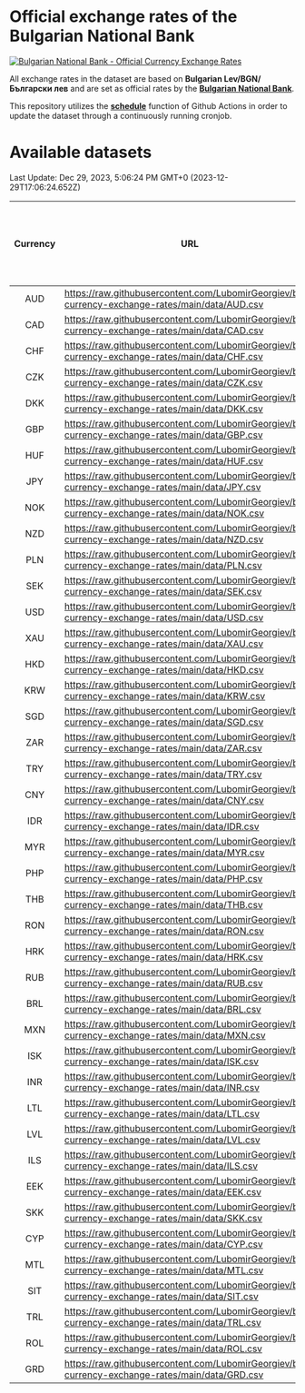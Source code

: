 # Official exchange rates of the Bulgarian National Bank

[![Bulgarian National Bank - Official Currency Exchange Rates](https://github.com/LubomirGeorgiev/bnb-currency-exchange-rates/actions/workflows/update-rates.yml/badge.svg?branch=main)](https://github.com/LubomirGeorgiev/bnb-currency-exchange-rates/actions/workflows/update-rates.yml)

All exchange rates in the dataset are based on **Bulgarian Lev/BGN/Български лев** and are set as official rates by the [**Bulgarian National Bank**](https://www.bnb.bg/Statistics/StExternalSector/StExchangeRates/StERForeignCurrencies/index.htm?toLang=_EN).

This repository utilizes the [**schedule**](https://docs.github.com/en/actions/reference/events-that-trigger-workflows) function of Github Actions in order to update the dataset through a continuously running cronjob.

# Available datasets

<!-- START LINKS (DO NOT EVER FU*ING DELETE THIS COMMENT FOR THE LOVE OF YOUR LIFE!!! IF YOU ARE CURIOS HOW IT WORKS, YOU CAN HAVE A LOOK AT ./src/updateReadme.ts) -->

Last Update: Dec 29, 2023, 5:06:24 PM GMT+0 (2023-12-29T17:06:24.652Z)

| Currency | URL                                                                                             | Number of records | Number of missing days that were filled in |
| :------: | ----------------------------------------------------------------------------------------------- | :---------------: | :----------------------------------------: |
|   AUD    | https://raw.githubusercontent.com/LubomirGeorgiev/bnb-currency-exchange-rates/main/data/AUD.csv |       8727        |                    2700                    |
|   CAD    | https://raw.githubusercontent.com/LubomirGeorgiev/bnb-currency-exchange-rates/main/data/CAD.csv |       8727        |                    2700                    |
|   CHF    | https://raw.githubusercontent.com/LubomirGeorgiev/bnb-currency-exchange-rates/main/data/CHF.csv |       8727        |                    2700                    |
|   CZK    | https://raw.githubusercontent.com/LubomirGeorgiev/bnb-currency-exchange-rates/main/data/CZK.csv |       8727        |                    2700                    |
|   DKK    | https://raw.githubusercontent.com/LubomirGeorgiev/bnb-currency-exchange-rates/main/data/DKK.csv |       8727        |                    2700                    |
|   GBP    | https://raw.githubusercontent.com/LubomirGeorgiev/bnb-currency-exchange-rates/main/data/GBP.csv |       8727        |                    2700                    |
|   HUF    | https://raw.githubusercontent.com/LubomirGeorgiev/bnb-currency-exchange-rates/main/data/HUF.csv |       8727        |                    2700                    |
|   JPY    | https://raw.githubusercontent.com/LubomirGeorgiev/bnb-currency-exchange-rates/main/data/JPY.csv |       8727        |                    2700                    |
|   NOK    | https://raw.githubusercontent.com/LubomirGeorgiev/bnb-currency-exchange-rates/main/data/NOK.csv |       8727        |                    2700                    |
|   NZD    | https://raw.githubusercontent.com/LubomirGeorgiev/bnb-currency-exchange-rates/main/data/NZD.csv |       8727        |                    2700                    |
|   PLN    | https://raw.githubusercontent.com/LubomirGeorgiev/bnb-currency-exchange-rates/main/data/PLN.csv |       8727        |                    2700                    |
|   SEK    | https://raw.githubusercontent.com/LubomirGeorgiev/bnb-currency-exchange-rates/main/data/SEK.csv |       8727        |                    2700                    |
|   USD    | https://raw.githubusercontent.com/LubomirGeorgiev/bnb-currency-exchange-rates/main/data/USD.csv |       8727        |                    2700                    |
|   XAU    | https://raw.githubusercontent.com/LubomirGeorgiev/bnb-currency-exchange-rates/main/data/XAU.csv |       8727        |                    2702                    |
|   HKD    | https://raw.githubusercontent.com/LubomirGeorgiev/bnb-currency-exchange-rates/main/data/HKD.csv |       8425        |                    2609                    |
|   KRW    | https://raw.githubusercontent.com/LubomirGeorgiev/bnb-currency-exchange-rates/main/data/KRW.csv |       8425        |                    2609                    |
|   SGD    | https://raw.githubusercontent.com/LubomirGeorgiev/bnb-currency-exchange-rates/main/data/SGD.csv |       8425        |                    2609                    |
|   ZAR    | https://raw.githubusercontent.com/LubomirGeorgiev/bnb-currency-exchange-rates/main/data/ZAR.csv |       8425        |                    2609                    |
|   TRY    | https://raw.githubusercontent.com/LubomirGeorgiev/bnb-currency-exchange-rates/main/data/TRY.csv |       6908        |                    2140                    |
|   CNY    | https://raw.githubusercontent.com/LubomirGeorgiev/bnb-currency-exchange-rates/main/data/CNY.csv |       6788        |                    2104                    |
|   IDR    | https://raw.githubusercontent.com/LubomirGeorgiev/bnb-currency-exchange-rates/main/data/IDR.csv |       6788        |                    2104                    |
|   MYR    | https://raw.githubusercontent.com/LubomirGeorgiev/bnb-currency-exchange-rates/main/data/MYR.csv |       6788        |                    2104                    |
|   PHP    | https://raw.githubusercontent.com/LubomirGeorgiev/bnb-currency-exchange-rates/main/data/PHP.csv |       6788        |                    2104                    |
|   THB    | https://raw.githubusercontent.com/LubomirGeorgiev/bnb-currency-exchange-rates/main/data/THB.csv |       6788        |                    2104                    |
|   RON    | https://raw.githubusercontent.com/LubomirGeorgiev/bnb-currency-exchange-rates/main/data/RON.csv |       6729        |                    2086                    |
|   HRK    | https://raw.githubusercontent.com/LubomirGeorgiev/bnb-currency-exchange-rates/main/data/HRK.csv |       6424        |                    1988                    |
|   RUB    | https://raw.githubusercontent.com/LubomirGeorgiev/bnb-currency-exchange-rates/main/data/RUB.csv |       6122        |                    1893                    |
|   BRL    | https://raw.githubusercontent.com/LubomirGeorgiev/bnb-currency-exchange-rates/main/data/BRL.csv |       5816        |                    1805                    |
|   MXN    | https://raw.githubusercontent.com/LubomirGeorgiev/bnb-currency-exchange-rates/main/data/MXN.csv |       5816        |                    1805                    |
|   ISK    | https://raw.githubusercontent.com/LubomirGeorgiev/bnb-currency-exchange-rates/main/data/ISK.csv |       5727        |                    1778                    |
|   INR    | https://raw.githubusercontent.com/LubomirGeorgiev/bnb-currency-exchange-rates/main/data/INR.csv |       5451        |                    1693                    |
|   LTL    | https://raw.githubusercontent.com/LubomirGeorgiev/bnb-currency-exchange-rates/main/data/LTL.csv |       5154        |                    1583                    |
|   LVL    | https://raw.githubusercontent.com/LubomirGeorgiev/bnb-currency-exchange-rates/main/data/LVL.csv |       4789        |                    1469                    |
|   ILS    | https://raw.githubusercontent.com/LubomirGeorgiev/bnb-currency-exchange-rates/main/data/ILS.csv |       4725        |                    1472                    |
|   EEK    | https://raw.githubusercontent.com/LubomirGeorgiev/bnb-currency-exchange-rates/main/data/EEK.csv |       3999        |                    1225                    |
|   SKK    | https://raw.githubusercontent.com/LubomirGeorgiev/bnb-currency-exchange-rates/main/data/SKK.csv |       2969        |                    911                     |
|   CYP    | https://raw.githubusercontent.com/LubomirGeorgiev/bnb-currency-exchange-rates/main/data/CYP.csv |       2907        |                    891                     |
|   MTL    | https://raw.githubusercontent.com/LubomirGeorgiev/bnb-currency-exchange-rates/main/data/MTL.csv |       2605        |                    800                     |
|   SIT    | https://raw.githubusercontent.com/LubomirGeorgiev/bnb-currency-exchange-rates/main/data/SIT.csv |       2543        |                    779                     |
|   TRL    | https://raw.githubusercontent.com/LubomirGeorgiev/bnb-currency-exchange-rates/main/data/TRL.csv |       1817        |                    558                     |
|   ROL    | https://raw.githubusercontent.com/LubomirGeorgiev/bnb-currency-exchange-rates/main/data/ROL.csv |       1696        |                    523                     |
|   GRD    | https://raw.githubusercontent.com/LubomirGeorgiev/bnb-currency-exchange-rates/main/data/GRD.csv |        361        |                    109                     |

<!-- END LINKS (DO NOT EVER FU*ING DELETE THIS COMMENT FOR THE LOVE OF YOUR LIFE!!! IF YOU ARE CURIOS HOW IT WORKS, YOU CAN HAVE A LOOK AT ./src/updateReadme.ts) -->
